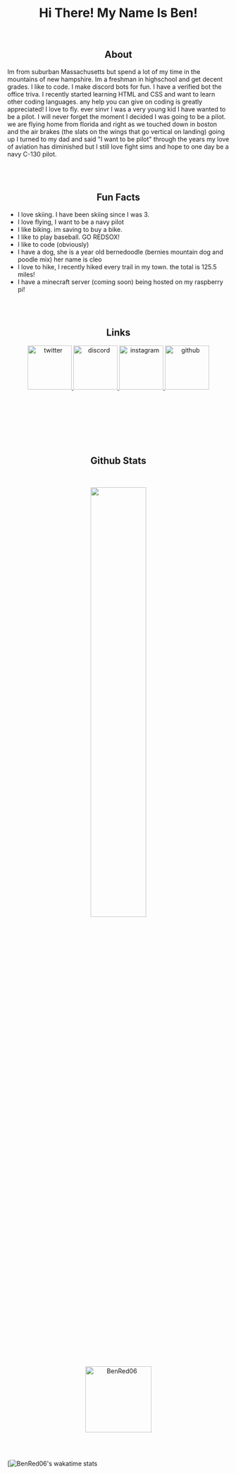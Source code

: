 <h1 align="center">Hi There! My Name Is Ben!</h1>

<br> 

<h2 align="center"> About</h2>

<p class='about_me'>Im from suburban Massachusetts but spend a lot of my time in the mountains of new hampshire. Im a freshman in highschool and get decent grades. I like to code. I make discord bots for fun. I have a verified bot the office triva. I recently started learning HTML and CSS and want to learn other coding languages. any help you can give on coding is greatly appreciated! I love to fly. ever sinvr I was a very young kid I have wanted to be a pilot. I will never forget the moment I decided I was going to be a pilot. we are flying home from florida and right as we touched down in boston and the air brakes (the slats on the wings that go vertical on landing) going up I turned to my dad and said "I want to be pilot" through the years my love of aviation has diminished but I still love fight sims and hope to one day be a navy C-130 pilot.</p>

<br>

<br>

<h2 align="center">Fun Facts</h2>
<p align="center">

<ul class='facts'>   
<li>I love skiing. I have been skiing since I was 3. </li>
<li> I love flying, I want to be a navy pilot </li>
<li> I like biking. im saving to buy a bike.  </li>
<li> I like to play baseball. GO REDSOX!  </li>
<li> I like to code (obviously) </li>
<li> I have a dog, she is a year old bernedoodle (bernies mountain dog and poodle mix) her name is cleo
 </li>
<li> I love to hike, I recently hiked every trail in my town. the total is 125.5 miles!</li>
<li> I have a minecraft server (coming soon) being hosted on my raspberry pi!</li>
</ul>

</a>

<br>

<br>

<h2 align="center">Links</h2> 

<p align="center">
  <a href="https://twitter.com/Ben_Red06" title="twitter">
        <img src="http://3.bp.blogspot.com/-NxouMmz2bOY/T8_ac97cesI/AAAAAAAAGg0/e3vY1_bdnbE/s1600/Twitter+logo+2012.png" alt="twitter" width="100" height="100" />
    </a>
     <a href="https://discord.gg/hsrnUuJXQk" title="discord">
        <img src="https://maxcdn.icons8.com/Share/icon/Logos/discord_logo1600.png" alt="discord" width="100" height="100" />
    </a>
       <a href="https://www.instagram.com/benred06/" title="instagram">
        <img src="https://upload.wikimedia.org/wikipedia/commons/thumb/e/e7/Instagram_logo_2016.svg/1200px-Instagram_logo_2016.svg.png" alt="instagram" width="100" height="100" />
    </a>
     <a href="https://github.com/BenRed06" title="github">
        <img src="https://cdn.afterdawn.fi/v3/news/original/github-logo.png" alt="github" width="100" height="100" />
    </a>

</p>

<br>
<br>

<br> 

<br>

<br>


<br>

<h2 align="center">Github Stats</h2> 

<br>


<p align="center">
<img width="50%" height="50%" src="https://github-readme-stats.vercel.app/api?username=BenRed06&hide_border=true&show_icons=true&count_private=true&hide=stars&bg_color=000000&theme=dark" />
</h3>

</p>

<br>

<p align="center">
    <img height="150px" src="https://github-readme-stats.vercel.app/api/top-langs/?username=BenRed06&layout=compact&count_private=true&theme=vue-dark" alt="BenRed06" />
</p>

<br>

<br>

[![BenRed06's wakatime stats](https://github-readme-stats.vercel.app/api/wakatime?username=BenRed06)
